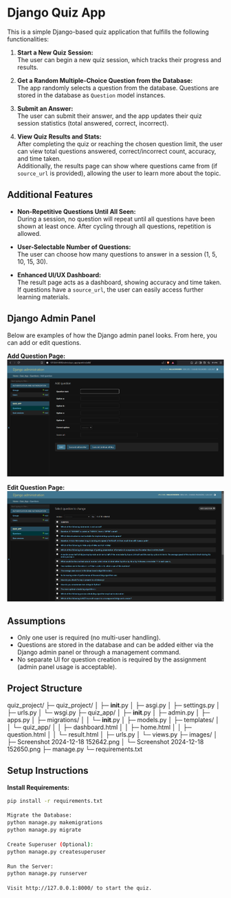 # Django Quiz App

This is a simple Django-based quiz application that fulfills the following functionalities:

1. **Start a New Quiz Session:**  
   The user can begin a new quiz session, which tracks their progress and results.

2. **Get a Random Multiple-Choice Question from the Database:**  
   The app randomly selects a question from the database. Questions are stored in the database as `Question` model instances.

3. **Submit an Answer:**  
   The user can submit their answer, and the app updates their quiz session statistics (total answered, correct, incorrect).

4. **View Quiz Results and Stats:**  
   After completing the quiz or reaching the chosen question limit, the user can view total questions answered, correct/incorrect count, accuracy, and time taken.  
   Additionally, the results page can show where questions came from (if `source_url` is provided), allowing the user to learn more about the topic.

## Additional Features

- **Non-Repetitive Questions Until All Seen:**  
  During a session, no question will repeat until all questions have been shown at least once. After cycling through all questions, repetition is allowed.

- **User-Selectable Number of Questions:**  
  The user can choose how many questions to answer in a session (1, 5, 10, 15, 30).

- **Enhanced UI/UX Dashboard:**  
  The result page acts as a dashboard, showing accuracy and time taken. If questions have a `source_url`, the user can easily access further learning materials.
  
## Django Admin Panel

Below are examples of how the Django admin panel looks. From here, you can add or edit questions.

**Add Question Page:**
![Add Question](images/add_question.png)

**Edit Question Page:**
![Edit Question](images/edit_question.png)



## Assumptions

- Only one user is required (no multi-user handling).
- Questions are stored in the database and can be added either via the Django admin panel or through a management command.
- No separate UI for question creation is required by the assignment (admin panel usage is acceptable).

## Project Structure
quiz_project/
├─ quiz_project/
│  ├─ __init__.py
│  ├─ asgi.py
│  ├─ settings.py
│  ├─ urls.py
│  └─ wsgi.py
├─ quiz_app/
│  ├─ __init__.py
│  ├─ admin.py
│  ├─ apps.py
│  ├─ migrations/
│  │  └─ __init__.py
│  ├─ models.py
│  ├─ templates/
│  │  └─ quiz_app/
│  │     ├─ dashboard.html
│  │     ├─ home.html
│  │     ├─ question.html
│  │     └─ result.html
│  ├─ urls.py
│  └─ views.py
├─ images/
│  ├─ Screenshot 2024-12-18 152642.png
│  └─ Screenshot 2024-12-18 152650.png
├─ manage.py
└─ requirements.txt


## Setup Instructions

**Install Requirements:**
```bash
pip install -r requirements.txt

Migrate the Database:
python manage.py makemigrations
python manage.py migrate

Create Superuser (Optional):
python manage.py createsuperuser

Run the Server:
python manage.py runserver

Visit http://127.0.0.1:8000/ to start the quiz.








